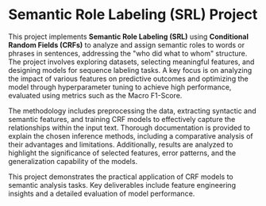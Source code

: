 # Semantic Role Labeling (SRL) Project

This project implements **Semantic Role Labeling (SRL)** using **Conditional Random Fields (CRFs)** to analyze and assign semantic roles to words or phrases in sentences, addressing the "who did what to whom" structure. The project involves exploring datasets, selecting meaningful features, and designing models for sequence labeling tasks. A key focus is on analyzing the impact of various features on predictive outcomes and optimizing the model through hyperparameter tuning to achieve high performance, evaluated using metrics such as the Macro F1-Score.

The methodology includes preprocessing the data, extracting syntactic and semantic features, and training CRF models to effectively capture the relationships within the input text. Thorough documentation is provided to explain the chosen inference methods, including a comparative analysis of their advantages and limitations. Additionally, results are analyzed to highlight the significance of selected features, error patterns, and the generalization capability of the models.

This project demonstrates the practical application of CRF models to semantic analysis tasks. Key deliverables include feature engineering insights and a detailed evaluation of model performance. 
